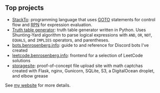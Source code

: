 ## Top projects
 - [StackTo](https://github.com/benrosenberg/stackto): programming language that uses [GOTO](https://en.m.wikipedia.org/wiki/Goto) statements for control flow and [RPN](https://en.m.wikipedia.org/wiki/Reverse_Polish_notation) for expression evaluation.
 - [Truth table generator](https://github.com/benrosenberg/truth-table-generator): truth table generator written in Python. Uses Shunting-Yard algorithm to parse logical expressions with `AND`, `OR`, `NOT`, `EQUALS`, and `IMPLIES` operators, and parentheses.
 - [bots.benrosenberg.info](https://bots.benrosenberg.info): guide to and reference for Discord bots I've created
 - [leetcode.benrosenberg.info](https://leetcode.benrosenberg.info): frontend for a selection of LeetCode solutions
 - [storagesite](https://68b329da9893e34099c7d8ad5cb9c940.xn--6frz82g/): proof-of-concept file upload site with math captchas created with Flask, nginx, Gunicorn, SQLite, S3, a DigitalOcean droplet, and elbow grease

See [my website](https://benrosenberg.info) for more details.
